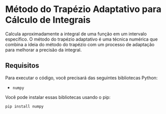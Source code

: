 # Método do Trapézio Adaptativo para Cálculo de Integrais

Calcula aproximadamente a integral de uma função em um intervalo específico. O método do trapézio adaptativo é uma técnica numérica que combina a ideia do método do trapézio com um processo de adaptação para melhorar a precisão da integral.

## Requisitos

Para executar o código, você precisará das seguintes bibliotecas Python:

- `numpy`

Você pode instalar essas bibliotecas usando o pip:

```bash
pip install numpy